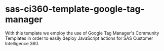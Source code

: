 # sas-ci360-template-google-tag-manager
With this template we employ the use of Google Tag Manager's Community Templates in order to easily deploy JavaScript actions for SAS Customer Intelligence 360.
